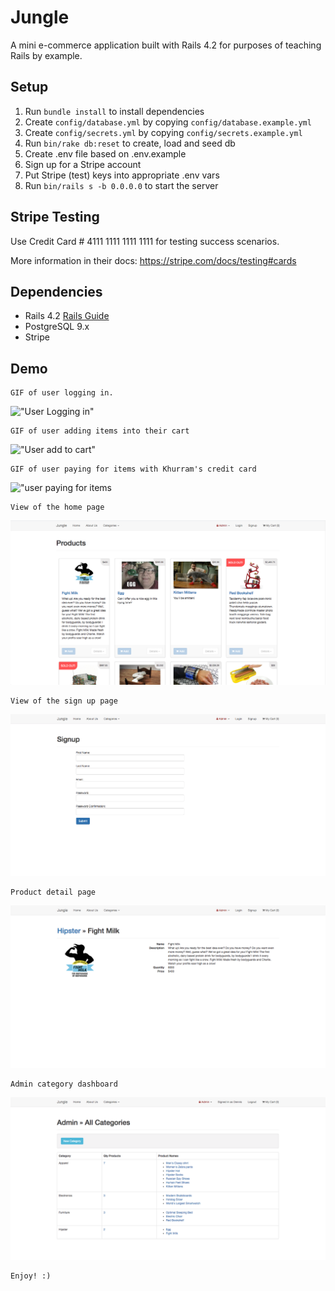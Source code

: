 # Jungle

A mini e-commerce application built with Rails 4.2 for purposes of teaching Rails by example.
## Setup

1. Run `bundle install` to install dependencies
2. Create `config/database.yml` by copying `config/database.example.yml`
3. Create `config/secrets.yml` by copying `config/secrets.example.yml`
4. Run `bin/rake db:reset` to create, load and seed db
5. Create .env file based on .env.example
6. Sign up for a Stripe account
7. Put Stripe (test) keys into appropriate .env vars
8. Run `bin/rails s -b 0.0.0.0` to start the server

## Stripe Testing

Use Credit Card # 4111 1111 1111 1111 for testing success scenarios.

More information in their docs: <https://stripe.com/docs/testing#cards>

## Dependencies

* Rails 4.2 [Rails Guide](http://guides.rubyonrails.org/v4.2/)
* PostgreSQL 9.x
* Stripe

## Demo

    GIF of user logging in.
!["User Logging in"](https://github.com/jon-choi/jungle-rails/blob/master/docs/user_login.gif?raw=true)

    GIF of user adding items into their cart
!["User add to cart"](https://github.com/jon-choi/jungle-rails/blob/master/docs/user-addtocart.gif?raw=true)

    GIF of user paying for items with Khurram's credit card
!["user paying for items](https://github.com/jon-choi/jungle-rails/blob/master/docs/user-pay.gif?raw=true)

    View of the home page
!["Home page view"](https://github.com/jon-choi/jungle-rails/blob/master/docs/Home%20Page.png?raw=true)

    View of the sign up page
!["signup page"](https://github.com/jon-choi/jungle-rails/blob/master/docs/Signup%20page.png?raw=true)

    Product detail page
!["product detail"](https://github.com/jon-choi/jungle-rails/blob/master/docs/Product%20Details.png?raw=true)

    Admin category dashboard
!["admin category dashboard](https://github.com/jon-choi/jungle-rails/blob/master/docs/Admin%20Category%20Dashboard.png?raw=true)

    Enjoy! :)
